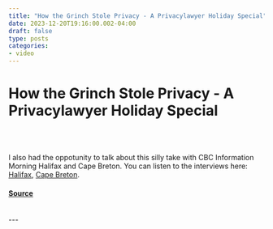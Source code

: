 ```yaml
---
title: "How the Grinch Stole Privacy - A Privacylawyer Holiday Special"
date: 2023-12-20T19:16:00.002-04:00
draft: false
type: posts
categories: 
- video
---
```

# How the Grinch Stole Privacy - A Privacylawyer Holiday Special

<br/>

<br/>
  

I also had the oppotunity to talk about this silly take with CBC Information Morning Halifax and Cape Breton. You can listen to the interviews here: [Halifax](https://www.cbc.ca/listen/live-radio/1-27-information-morning-ns/clip/16030859-pleading-25th-david-fraser-legal-advice-favourite-christmas), [Cape Breton](https://www.cbc.ca/listen/live-radio/1-24-information-morning-cape-breton/clip/16031138-a-legal-retainer-grinch?share=true).

<!-- google\_ad\_client = "pub-2534906746401214"; //728x15, created 12/29/07 google\_ad\_slot = "1518476471"; google\_ad\_width = 728; google\_ad\_height = 15; //-->

#### [Source](http://blog.privacylawyer.ca/feeds/3199332425911176691/comments/default)

<br/>
---
